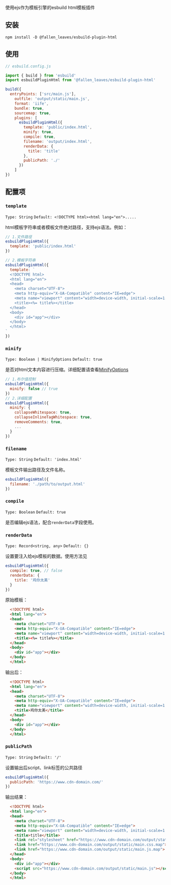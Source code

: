 使用ejs作为模板引擎的esbuild html模板插件
## 安装
`npm install -D @fallen_leaves/esbuild-plugin-html`

## 使用
```js
// esbuild.config.js

import { build } from 'esbuild'
import esbuildPluginHtml from '@fallen_leaves/esbuild-plugin-html'

build({
  entryPoints: ['src/main.js'],
    outfile: 'output/static/main.js',
    format: 'iife',
    bundle: true,
    sourcemap: true,
    plugins: [
      esbuildPluginHtml({
        template: 'public/index.html',
        minify: true,
        compile: true,
        filename: 'output/index.html',
        renderData: {
          title: 'title'
        },
        publicPath: './'
      })
    ]
})
```

## 配置项
### `template`
`Type: String`
`Default: <!DOCTYPE html><html lang="en">.....`

html模板字符串或者模板文件绝对路径，支持ejs语法。例如：
```js
// 1.文件路径
esbuildPluginHtml({
  template: 'public/index.html'
})

// 2.模板字符串
esbuildPluginHtml({
  template: `
  <!DOCTYPE html>
  <html lang="en">
  <head>
    <meta charset="UTF-8">
    <meta http-equiv="X-UA-Compatible" content="IE=edge">
    <meta name="viewport" content="width=device-width, initial-scale=1.0">
    <title><%= title%></title>
  </head>
  <body>
    <div id="app"></div>
  </body>
  </html>
`
})
```
### `minify`
`Type: Boolean | MinifyOptions`
`Default: true`

是否对html文本内容进行压缩。详细配置请查看[MinifyOptions](https://www.npmjs.com/package/html-minifier-terser?activeTab=readme)
```js
// 1.布尔值控制
esbuildPluginHtml({
  minify: false // true
})
// 2.详细配置
esbuildPluginHtml({
  minify: {
    collapseWhitespace: true,
    collapseInlineTagWhitespace: true,
    removeComments: true,
    ...
  }
})
```
### `filename`
`Type: String`
`Default: 'index.html'`

模板文件输出路径及文件名称。
```js
esbuildPluginHtml({
  filename: './path/to/output.html'
})
```
### `compile`
`Type: Boolean`
`Default: true`

是否编辑ejs语法，配合`renderData`字段使用。
### `renderData`
`Type: Record<string, any>`
`Default: {}`

设置要注入给ejs模板的数据。使用方法见
```js
esbuildPluginHtml({
  compile: true, // false
  renderData: {
    title: '鸡你太美'
  }
})
```
原始模板：
```html
  <!DOCTYPE html>
  <html lang="en">
  <head>
    <meta charset="UTF-8">
    <meta http-equiv="X-UA-Compatible" content="IE=edge">
    <meta name="viewport" content="width=device-width, initial-scale=1.0">
    <title><%= title%></title>
  </head>
  <body>
    <div id="app"></div>
  </body>
  </html>
```
输出后：
```html
  <!DOCTYPE html>
  <html lang="en">
  <head>
    <meta charset="UTF-8">
    <meta http-equiv="X-UA-Compatible" content="IE=edge">
    <meta name="viewport" content="width=device-width, initial-scale=1.0">
    <title>鸡你太美</title>
  </head>
  <body>
    <div id="app"></div>
  </body>
  </html>
```
### `publicPath`
`Type: String`
`Default: '/'`

设置输出后script、link标签的公共路径
```js
esbuildPluginHtml({
  publicPath: 'https://www.cdn-domain.com/'
})
```
输出结果：
```html
  <!DOCTYPE html>
  <html lang="en">
  <head>
    <meta charset="UTF-8">
    <meta http-equiv="X-UA-Compatible" content="IE=edge">
    <meta name="viewport" content="width=device-width, initial-scale=1.0">
    <title>title</title>
    <link rel="stylesheet" href="https://www.cdn-domain.com/output/static/main.css">
    <link href="https://www.cdn-domain.com/output/static/main.css.map">
    <link href="https://www.cdn-domain.com/output/static/main.js.map">
  </head>
  <body>
    <div id="app"></div>
    <script src="https://www.cdn-domain.com/output/static/main.js"></script>
  </body>
  </html>
```

